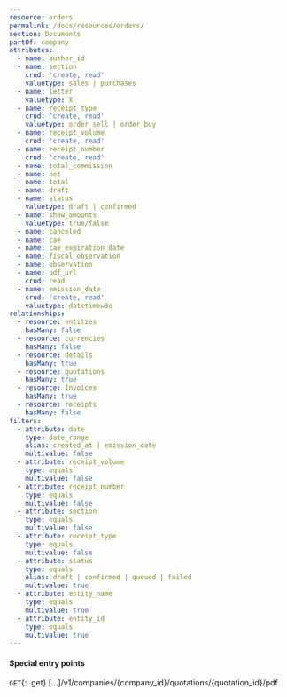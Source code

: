 ```yaml
---
resource: orders
permalink: /docs/resources/orders/
section: Documents
partOf: company
attributes:
  - name: author_id
  - name: section
    crud: 'create, read'
    valuetype: sales | purchases
  - name: letter
    valuetype: X
  - name: receipt_type
    crud: 'create, read'
    valuetype: order_sell | order_buy
  - name: receipt_volume
    crud: 'create, read'
  - name: receipt_number
    crud: 'create, read'
  - name: total_commission
  - name: net
  - name: total
  - name: draft
  - name: status
    valuetype: draft | confirmed
  - name: show_amounts
    valuetype: true/false
  - name: canceled
  - name: cae
  - name: cae_expiration_date
  - name: fiscal_observation
  - name: observation
  - name: pdf_url
    crud: read
  - name: emission_date
    crud: 'create, read'
    valuetype: datetimew3c
relationships:
  - resource: entities
    hasMany: false
  - resource: currencies
    hasMany: false
  - resource: details
    hasMany: true
  - resource: quotations
    hasMany: true
  - resource: Invoices
    hasMany: true
  - resource: receipts
    hasMany: false
filters:
  - attribute: date
    type: date_range
    alias: created_at | emission_date
    multivalue: false
  - attribute: receipt_volume
    type: equals
    multivalue: false
  - attribute: receipt_number
    type: equals
    multivalue: false
  - attribute: section
    type: equals
    multivalue: false
  - attribute: receipt_type
    type: equals
    multivalue: false
  - attribute: status
    type: equals
    alias: draft | confirmed | queued | failed
    multivalue: true
  - attribute: entity_name
    type: equals
    multivalue: true
  - attribute: entity_id
    type: equals
    multivalue: true
---
```


#### Special entry points

`GET`{: .get} [...]/v1/companies/{company_id}/quotations/{quotation_id}/pdf
